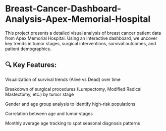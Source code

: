 # Breast-Cancer-Dashboard-Analysis-Apex-Memorial-Hospital
This project presents a detailed visual analysis of breast cancer patient data from Apex Memorial Hospital. Using an interactive dashboard, we uncover key trends in tumor stages, surgical interventions, survival outcomes, and patient demographics.
## 🔍 Key Features:
Visualization of survival trends (Alive vs Dead) over time

Breakdown of surgical procedures (Lumpectomy, Modified Radical Mastectomy, etc.) by tumor stage

Gender and age group analysis to identify high-risk populations

Correlation between age and tumor stages

Monthly average age tracking to spot seasonal diagnosis patterns
